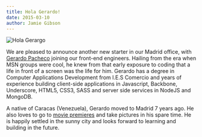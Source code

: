```yaml
---
title: Hola Gerardo!
date: 2015-03-10
author: Jamie Gibson
---
```


![Hola Gerargo](/assets/images/team/gerardo.jpg)

We are pleased to announce another new starter in our Madrid office, with [Gerardo Pacheco](http://www.vizzuality.com/team/gerardo_pacheco) joining our front-end engineers. Hailing from the era when MSN groups were cool, he knew from that early exposure to coding that a life in front of a screen was the life for him. Gerardo has a degree in Computer Applications Development from I.E.S Comercio and years of experience building client-side applications in Javascript, Backbone, Underscore, HTML5, CSS3, SASS and server side services in NodeJS and MongoDB.

A native of Caracas (Venezuela), Gerardo moved to Madrid 7 years ago. He also loves to go to [movie premieres](http://www.geriux.com/events-photography/) and take pictures in his spare time. He is happily settled in the sunny city and looks forward to learning and building in the future.
